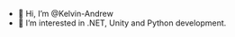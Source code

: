 - 👋 Hi, I’m @Kelvin-Andrew
- 👀 I’m interested in .NET, Unity and Python development.

<!---
Kelvin-Andrew/Kelvin-Andrew is a ✨ special ✨ repository because its `README.md` (this file) appears on your GitHub profile.
You can click the Preview link to take a look at your changes.
--->
